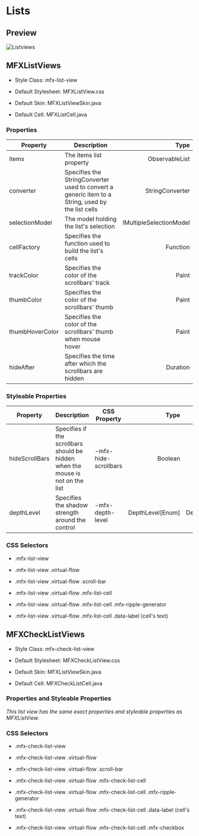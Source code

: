 # Lists

## Preview

<img src="https://imgur.com/4Ckdn5z.gif" alt="Listviews">

## MFXListViews

- Style Class: mfx-list-view

- Default Stylesheet: MFXListView.css

- Default Skin: MFXListViewSkin.java

- Default Cell: MFXListCell.java

### Properties

| Property        | Description                                                                                      | Type                    |
| --------------- | ------------------------------------------------------------------------------------------------ | -----------------------:|
| items           | The items list property                                                                          | ObservableList          |
| converter       | Specifies the StringConverter used to convert a generic item to a String, used by the list cells | StringConverter         |
| selectionModel  | The model holding the list's selection                                                           | IMultipleSelectionModel |
| cellFactory     | Specifies the function used to build the list's cells                                            | Function                |
| trackColor      | Specifies the color of the scrollbars' track                                                     | Paint                   |
| thumbColor      | Specifies the color of the scrollbars' thumb                                                     | Paint                   |
| thumbHoverColor | Specifies the color of the scrollbars' thumb when mouse hover                                    | Paint                   |
| hideAfter       | Specifies the time after which the scrollbars are hidden                                         | Duration                |

### Styleable Properties

| Property       | Description                                                                    | CSS Property         | Type             | Default Value     |
| -------------- | ------------------------------------------------------------------------------ | -------------------- | ----------------:| -----------------:|
| hideScrollBars | Specifies if the scrollbars should be hidden when the mouse is not on the list | -mfx-hide-scrollbars | Boolean          | false             |
| depthLevel     | Specifies the shadow strength around the control                               | -mfx-depth-level     | DepthLevel[Enum] | DepthLevel.LEVEL2 |

### CSS Selectors

- .mfx-list-view

- .mfx-list-view .virtual-flow

- .mfx-list-view .virtual-flow .scroll-bar

- .mfx-list-view .virtual-flow .mfx-list-cell

- .mfx-list-view .virtual-flow .mfx-list-cell .mfx-ripple-generator

- .mfx-list-view .virtual-flow .mfx-list-cell .data-label (cell's text)

## MFXCheckListViews

- Style Class: mfx-check-list-view

- Default Stylesheet: MFXCheckListView.css

- Default Skin: MFXListViewSkin.java

- Default Cell: MFXCheckListCell.java

### Properties and Styleable Properties

*This list view has the same exact properties and styleable properties as MFXListView.*

### CSS Selectors

- .mfx-check-list-view

- .mfx-check-list-view .virtual-flow

- .mfx-check-list-view .virtual-flow .scroll-bar

- .mfx-check-list-view .virtual-flow .mfx-check-list-cell

- .mfx-check-list-view .virtual-flow .mfx-check-list-cell .mfx-ripple-generator

- .mfx-check-list-view .virtual-flow .mfx-check-list-cell .data-label (cell's text)

- .mfx-check-list-view .virtual-flow .mfx-check-list-cell .mfx-checkbox
